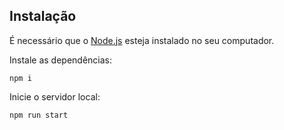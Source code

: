 ## Instalação

É necessário que o [Node.js](https://nodejs.org/) esteja instalado no seu computador.


Instale as dependências:
```
npm i
```
Inicie o servidor local:
```
npm run start
```